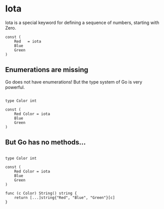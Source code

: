 # Iota

Iota is a special keyword for defining a sequence of numbers, starting with Zero.


```golang
const (
    Red   = iota
    Blue
    Green
)
```


## Enumerations are missing

Go does not have enumerations!
But the type system of Go is very powerful.


```golang

type Color int

const (
    Red Color = iota
    Blue
    Green
)
```

## But Go has no methods...


```golang

type Color int

const (
    Red Color = iota
    Blue
    Green
)

func (c Color) String() string {
    return [...]string{"Red", "Blue", "Green"}[c] 
}
```
